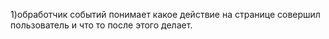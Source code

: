 1)обработчик событий понимает какое действие на странице совершил пользователь и что то после этого делает.